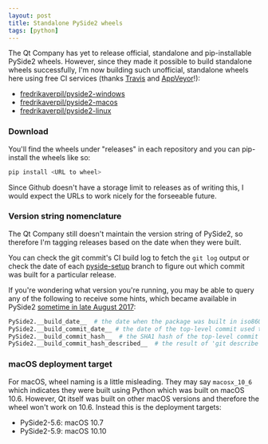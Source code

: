 ```yaml
---
layout: post
title: Standalone PySide2 wheels
tags: [python]
---
```


The Qt Company has yet to release official, standalone and pip-installable PySide2 wheels. However, since they made it possible to build standalone wheels successfully, I'm now building such unofficial, standalone wheels here using free CI services (thanks [Travis](https://travis-ci.org/) and [AppVeyor](https://www.appveyor.com/)!):


- [fredrikaverpil/pyside2-windows](https://github.com/fredrikaverpil/pyside2-windows)
- [fredrikaverpil/pyside2-macos](https://github.com/fredrikaverpil/pyside2-macos)
- [fredrikaverpil/pyside2-linux](https://github.com/fredrikaverpil/pyside2-linux)


### Download

You'll find the wheels under "releases" in each repository and you can pip-install the wheels like so:

```bash
pip install <URL to wheel>
```

Since Github doesn't have a storage limit to releases as of writing this, I would expect the URLs to work nicely for the forseeable future.


### Version string nomenclature

The Qt Company still doesn't maintain the version string of PySide2, so therefore I'm tagging releases based on the date when they were built.

You can check the git commit's CI build log to fetch the `git log` output or check the date of each [pyside-setup](http://code.qt.io/cgit/pyside/pyside-setup.git/) branch to figure out which commit was built for a particular release.

If you're wondering what version you're running, you may be able to query any of the following to receive some hints, which became available in PySide2 [sometime in late August 2017](https://codereview.qt-project.org/#/c/202199/):

```python
PySide2.__build_date__  # the date when the package was built in iso8601 format
PySide2.__build_commit_date__ # the date of the top-level commit used to build the package
PySide2.__build_commit_hash__  # the SHA1 hash of the top-level commit
PySide2.__build_commit_hash_described__  # the result of 'git describe commmit'
```

### macOS deployment target

For macOS, wheel naming is a little misleading. They may say `macosx_10_6` which indicates they were built using Python which was built on macOS 10.6. However, Qt itself was built on other macOS versions and therefore the wheel won't work on 10.6. Instead this is the deployment targets:

- PySide2-5.6: macOS 10.7
- PySide2-5.9: macOS 10.10
